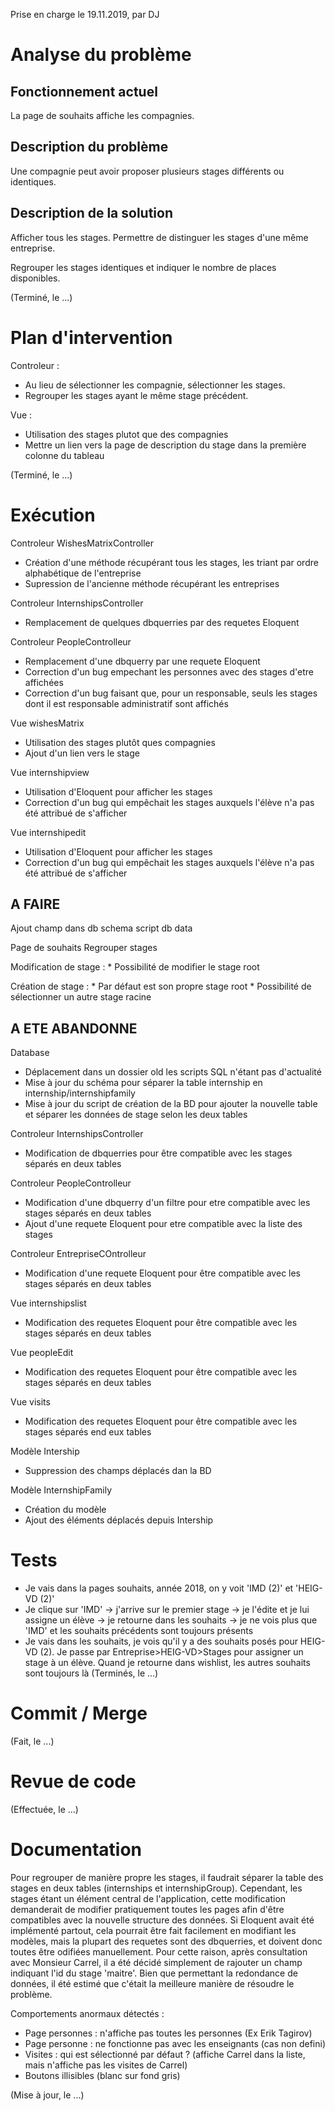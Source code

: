 Prise en charge le 19.11.2019, par DJ

# Analyse du problème

## Fonctionnement actuel

La page de souhaits affiche les compagnies.

## Description du problème

Une compagnie peut avoir proposer plusieurs stages différents ou identiques.

## Description de la solution

Afficher tous les stages. Permettre de distinguer les stages d'une même entreprise.

Regrouper les stages identiques et indiquer le nombre de places disponibles.

(Terminé, le ...)

# Plan d'intervention

Controleur :
* Au lieu de sélectionner les compagnie, sélectionner les stages.
* Regrouper les stages ayant le même stage précédent.

Vue :
* Utilisation des stages plutot que des compagnies
* Mettre un lien vers la page de description du stage dans la première colonne du tableau

(Terminé, le ...)

# Exécution

Controleur WishesMatrixController
* Création d'une méthode récupérant tous les stages, les triant par ordre alphabétique de l'entreprise
* Supression de l'ancienne méthode récupérant les entreprises

Controleur InternshipsController
* Remplacement de quelques dbquerries par des requetes Eloquent

Controleur PeopleControlleur
* Remplacement d'une dbquerry par une requete Eloquent
* Correction d'un bug empechant les personnes avec des stages d'etre affichées
* Correction d'un bug faisant que, pour un responsable, 
seuls les stages dont il est responsable administratif sont affichés

Vue wishesMatrix
* Utilisation des stages plutôt ques compagnies
* Ajout d'un lien vers le stage

Vue internshipview
* Utilisation d'Eloquent pour afficher les stages
* Correction d'un bug qui empêchait les stages auxquels l'élève n'a pas été attribué de s'afficher

Vue internshipedit
* Utilisation d'Eloquent pour afficher les stages
* Correction d'un bug qui empêchait les stages auxquels l'élève n'a pas été attribué de s'afficher

## A FAIRE
Ajout champ dans db
    schema
    script db
    data

Page de souhaits
    Regrouper stages

Modification de stage :
    * Possibilité de modifier le stage root
    
Création de stage :
    * Par défaut est son propre stage root
    * Possibilité de sélectionner un autre stage racine

## A ETE ABANDONNE
Database
* Déplacement dans un dossier old les scripts SQL n'étant pas d'actualité
* Mise à jour du schéma pour séparer la table internship en internship/internshipfamily
* Mise à jour du script de création de la BD pour ajouter la nouvelle table et séparer les données de stage selon les deux tables

Controleur InternshipsController
* Modification de dbquerries pour être compatible avec les stages séparés en deux tables

Controleur PeopleControlleur
* Modification d'une dbquerry d'un filtre 
pour etre compatible avec les stages séparés en deux tables
* Ajout d'une requete Eloquent pour etre compatible avec la liste des stages

Controleur EntrepriseCOntrolleur
* Modification d'une requete Eloquent pour être compatible avec les stages séparés en deux tables

Vue internshipslist
* Modification des requetes Eloquent pour être compatible avec les stages séparés en deux tables

Vue peopleEdit
* Modification des requetes Eloquent pour être compatible avec les stages séparés en deux tables

Vue visits
* Modification des requetes Eloquent pour être compatible avec les stages séparés end eux tables

Modèle Intership
* Suppression des champs déplacés dan la BD

Modèle InternshipFamily
* Création du modèle
* Ajout des éléments déplacés depuis Intership

# Tests

- Je vais dans la pages souhaits, année 2018, on y voit 'IMD (2)' et 'HEIG-VD (2)'
- Je clique sur 'IMD' -> j'arrive sur le premier stage -> je l'édite et je lui assigne un élève -> je retourne dans les souhaits -> je ne vois plus que 'IMD' et les souhaits précédents sont toujours présents
- Je vais dans les souhaits, je vois qu'il y a des souhaits posés pour HEIG-VD (2). Je passe par Entreprise>HEIG-VD>Stages pour assigner un stage à un élève. Quand je retourne dans wishlist, les autres souhaits sont toujours là
(Terminés, le ...)

# Commit / Merge

(Fait, le ...)

# Revue de code

(Effectuée, le ...)

# Documentation
Pour regrouper de manière propre les stages, 
il faudrait séparer la table des stages en deux tables (internships et internshipGroup).
Cependant, les stages étant un élément central de l'application, 
cette modification demanderait de modifier pratiquement toutes les pages afin d'être compatibles avec la nouvelle structure des données.
Si Eloquent avait été implémenté partout, cela pourrait être fait facilement en modifiant les modèles, 
mais la plupart des requetes sont des dbquerries, et doivent donc toutes être odifiées manuellement.
Pour cette raison, après consultation avec Monsieur Carrel, 
il a été décidé simplement de rajouter un champ indiquant l'id du stage 'maitre'. 
Bien que permettant la redondance de données, il été estimé que c'était la meilleure manière de résoudre le problème.

Comportements anormaux détectés :
* Page personnes : n'affiche pas toutes les personnes (Ex Erik Tagirov)
* Page personne : ne fonctionne pas avec les enseignants (cas non defini)
* Visites : qui est sélectionné par défaut ? (affiche Carrel dans la liste, mais n'affiche pas les visites de Carrel)
* Boutons illisibles (blanc sur fond gris)

(Mise à jour, le ...)
